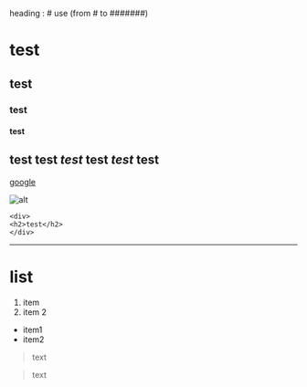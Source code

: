 heading : # use (from # to #######)
#   test
## test
### test
#### test
**test** test
*test* test
***test*** test
---
[google](http://google.com)

![alt](url)

```code
<div>
<h2>test</h2>
</div>
```
---
# list 
1. item
2. item 2 

- item1 
- item2

> text

> text

